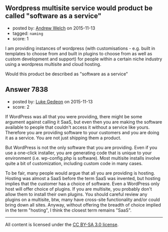 ## Wordpress multisite service would product be called "software as a service"

- posted by: [Andrew Welch](https://stackexchange.com/users/112525/andrew-welch) on 2015-11-13
- tagged: `naming`
- score: 1

I am providing instances of wordpress (with customisations - e.g. built in templates to choose from and built in plugins to choose from as well as custom development and support) for people within a certain niche industry using a wordpress multisite and cloud hosting. 

Would this product be described as "software as a service"


## Answer 7838

- posted by: [Luke Gedeon](https://stackexchange.com/users/1119600/luke-gedeon) on 2015-11-13
- score: 2

If WordPress was all that you were providing, there might be some argument against calling it SaaS, but even then you are making the software available to people that couldn't access it without a service like yours. Therefore you are providing software to your customers and you are doing it as a service. You are not just shipping them a product.

But WordPress is not the only software that you are providing. Even if you use a one-click installer, you are generating code that is unique to your environment (i.e. wp-config.php is software). Most multisite installs involve quite a bit of customization, including custom code in many cases.

To be fair, many people would argue that all you are providing is hosting. Hosting was almost a SaaS before the term SaaS was invented, but hosting implies that the customer has a choice of software. Even a WordPress only host will offer choice of plugins. If you are multisite, you probably don't allow them to install their own plugins. You should careful review any plugins on a multisite, btw, many have cross-site functionality and/or could bring down all sites. Anyway, without offering the breadth of choice implied in the term "hosting", I think the closest term remains "SaaS".



---

All content is licensed under the [CC BY-SA 3.0 license](https://creativecommons.org/licenses/by-sa/3.0/).
